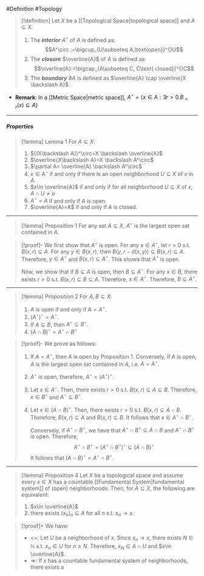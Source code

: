 #Definition #Topology 

> [!definition]
> Let $X$ be a [[Topological Space|topological space]] and  $A \subseteq X$. 
> 1. The ***interior*** $A^\circ$ of $A$ is defined as: $$A^\circ :=\bigcup_{U\subseteq A,\text{open}}^{}U$$
> 2. The ***closure*** $\overline{A}$ of $A$ is defined as: $$\overline{A}:=\bigcap_{A\subseteq C, C\text{ closed}}^{}C$$
> 3. The ***boundary*** $\partial A$ is defined as $\overline{A} \cap \overline{X \backslash A}$.
> 
- **Remark**: In a [[Metric Space|metric space]], $A^\circ=\{ x\in A:\exists r>0. B_{<r}(x)\subseteq A \}$
---
##### Properties
> [!lemma] Lemma 1
> For $A\subseteq X$:
> 1. ${(X\backslash A)}^\circ=X \backslash \overline{A}$
> 2. $\overline{X\backslash A}=X \backslash A^\circ$
> 3. $\partial A= \overline{A} \backslash A^\circ$
> 4. $x\in A^\circ$ if and only if there is an open neighborhood $U\subseteq X$ of $x$ in $A$. 
> 5. $x\in \overline{A}$ if and only if for all neighborhood $U\subseteq X$ of $x$, $A\cap U\neq \varnothing$ 
> 6. $A^{\circ}=A$ if and only if $A$ is open.
> 7. $\overline{A}=A$ if and only if $A$ is closed.
---
> [!lemma] Proposition 1
> For any set $A\subseteq X$, $A^\circ$ is the largest open set contained in $A$.

> [!proof]-
> We first show that $A^\circ$ is open. For any $x\in A^\circ$, let $r>0$ s.t. $B(x,r)\subseteq A$. For any $y\in B(x,r)$, then $B(y,r-d(x,y))\subseteq B(x,r)\subseteq A$. Therefore, $y\in A^\circ$ and $B(x,r)\subseteq A^\circ$. This shows that $A^\circ$ is open.
> 
> Now, we show that if $B\subseteq A$ is open, then $B\subseteq A^\circ$. For any $x\in B$, there exists $r>0$ s.t. $B(x,r)\subseteq B\subseteq A$. Therefore, $x\in A^\circ$. Therefore, $B \subseteq A^\circ$. 
---
> [!lemma] Proposition 2
> For $A,B\subseteq X$:
> 1. $A$ is open if and only if $A=A^\circ$.
> 2. $(A^\circ)^\circ=A^\circ$.
> 3. If $A\subseteq B$, then $A^\circ \subseteq B^\circ$.
> 4. $(A\cap B)^\circ=A^\circ \cap B^\circ$

> [!proof]-
> We prove as follows: 
> 1. If $A=A^\circ$, then $A$ is open by Proposition 1. Conversely, if $A$ is open, $A$ is the largest open set contained in $A$, i.e. $A=A^\circ$.
> 2. $A^\circ$ is open, therefore, $A^\circ=(A^\circ)^\circ$.
> 3. Let $x\in A^\circ$. Then, there exists $r>0$ s.t. $B(x,r)\subseteq A\subseteq B$. Therefore, $x\in B^\circ$ and $A^\circ \subseteq B^\circ$.
> 4. Let $x\in (A\cap B)^\circ$. Then, there exists $r>0$ s.t. $B(x,r)\subseteq A\cap B$. Therefore, $B(x,r)\subseteq A$ and $B(x,r)\subseteq B$. It follows that $x\in A^\circ \cap B^\circ$.
>    
>    Conversely, if $A^\circ \cap B^\circ$, we have that $A^\circ \cap B^\circ \subseteq A\cap B$ and $A^\circ \cap B^\circ$ is open. Therefore, $$A^\circ  \cap B^\circ  = (A^\circ  \cap B^\circ )^\circ  \subseteq (A \cap B)^\circ $$
> 	   It follows that $(A \cap B)^\circ =A^\circ \cap B^\circ$.
---
> [!lemma] Proposition 4
> Let $X$ be a topological space and assume every $x\in X$ has a countable [[Fundamental System|fundamental system]] of (open) neighborhoods. Then, for $A\subseteq X$, the following are equivalent:
> 1. $x\in \overline{A}$
> 2. there exists $(x_{n})_{n}\subseteq A$ for all $n$ s.t. $x_{n}\to x$.

> [!proof]+
> We have:
> - <=: Let $U$ be a neighborhood of $x$. Since $x_{n}\to x$, there exists $N\in \mathbb{N}$ s.t. $x_{n}\in U$ for $n\geq N$. Therefore, $x_{N}\in A \cap U$ and $x\in \overline{A}$.
> - =>: If $x$ has a countable fundamental system of neighborhoods, there exists a